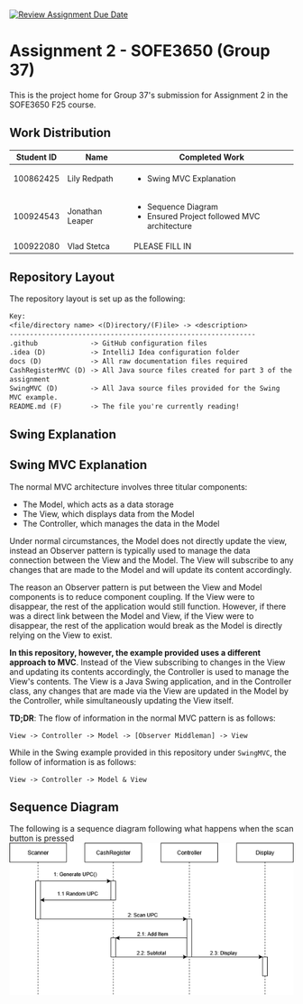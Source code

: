 <br>

[![Review Assignment Due Date](https://classroom.github.com/assets/deadline-readme-button-22041afd0340ce965d47ae6ef1cefeee28c7c493a6346c4f15d667ab976d596c.svg)](https://classroom.github.com/a/57HVEcop)

# Assignment 2 - SOFE3650 (Group 37)
This is the project home for Group 37's submission for Assignment 2 in the SOFE3650 F25 course.

## Work Distribution
| Student ID | Name | Completed Work                          |
|:----------:| ---- |-----------------------------------------|
| 100862425  | Lily Redpath | <ul><li>Swing MVC Explanation</li></ul> |
| 100924543  | Jonathan Leaper | <ul><li>Sequence Diagram</li><li>Ensured Project followed MVC architecture</li></ul> |
| 100922080  | Vlad Stetca | PLEASE FILL IN                          |

## Repository Layout
The repository layout is set up as the following:
```text
Key:
<file/directory name> <(D)irectory/(F)ile> -> <description>
-------------------------------------------------------------
.github             -> GitHub configuration files
.idea (D)           -> IntelliJ Idea configuration folder
docs (D)            -> All raw documentation files required
CashRegisterMVC (D) -> All Java source files created for part 3 of the assignment
SwingMVC (D)        -> All Java source files provided for the Swing MVC example.
README.md (F)       -> The file you're currently reading!
```

## Swing Explanation

## Swing MVC Explanation
The normal MVC architecture involves three titular components:

- The Model, which acts as a data storage
- The View, which displays data from the Model
- The Controller, which manages the data in the Model

Under normal circumstances, the Model does not directly update the view, instead an Observer pattern is
typically used to manage the data connection between the View and the Model. The View will subscribe to any changes
that are made to the Model and will update its content accordingly.

The reason an Observer pattern is put between the View and Model components is to reduce component coupling. If the View
were to disappear, the rest of the application would still function. However, if there was a direct link between the
Model and View, if the View were to disappear, the rest of the application would break as the Model is directly relying
on the View to exist.

**In this repository, however, the example provided uses a different approach to MVC**. Instead of the View subscribing
to changes in the View and updating its contents accordingly, the Controller is used to manage the View's contents.
The View is a Java Swing application, and in the Controller class, any changes that are made via the View are updated in
the Model by the Controller, while simultaneously updating the View itself.

**TD;DR**: The flow of information in the normal MVC pattern is as follows:
```
View -> Controller -> Model -> [Observer Middleman] -> View
```
While in the Swing example provided in this repository under `SwingMVC`, the follow of information is as follows:
```
View -> Controller -> Model & View
```
## Sequence Diagram
The following is a sequence diagram following what happens when the scan button is pressed
<img src="/assignment2sequencediagram.png"></img>
